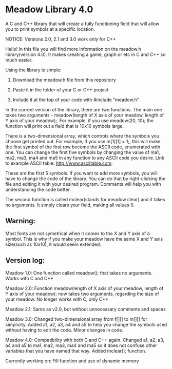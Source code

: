 # Meadow Library 4.0
 A C and C++ library that will create a fully functioning field that will allow you to print symbols at a specific location.
 
 NOTICE: Versions 2.0, 2.1 and 3.0 work only for C++

 Hello! In this file you will find more information on the meadow.h library(version 4.0). It makes creating a game, graph or etc in C and C++ so much easier.

 Using the library is simple:

 1. Download the meadow.h file from this repository
 
 2. Paste it in the folder of your C or C++ project

 3. Include it at the top of your code with #include "meadow.h"


 In the current version of the library, there are two functions. The main one takes two arguments - meadow(length of X axis of your meadow, length of Y axis of your meadow);. For example, if you use meadow(20, 10); the function will print out a field that is 10x10 symbols large. 
 
 There is a two-dimensional array, which controls where the symbols you choose get printed out. For example, if you use m[1][1] = 1;, this will make the first symbol of the first row become the ASCII code, enumerated with one. You can change the first five symbols by changing the value of ma1, ma2, ma3, ma4 and ma5 in any function to any ASCII code you desire. Link to example ASCII table: http://www.asciitable.com.
 
 These are the first 5 symbols. If you want to add more symbols, you will have to change the code of the library. You can do that by right-clicking the file and editing it with your desired program. Comments will help you with understanding the code better.
 
 The second function is called mclear(stands for meadow clear) and it takes no arguments. It simply clears your field, making all values 0.

 ## Warning: 
 Most fonts are not symetrical when it comes to the X and Y axis of a symbol. This is why if you make your meadow have the same X and Y axis size(such as 10x10), it would seem extended.



 ## Version log:

Meadow 1.0: One function called meadow(); that takes no arguments. Works with C and C++

Meadow 2.0: Function meadow(length of X axis of your meadow, length of Y axis of your meadow); now takes two arguments, regarding the size of your meadow. No longer works with C, only C++

Meadow 2.1: Same as v2.0, but without unnecessary comments and spaces

Meadow 3.0: Changed two-dimensional array from f[][] to m[][] for simplicity. Added a1, a2, a3, a4 and a5 to help you change the symbols used without having to edit the code. Minor changes in code.

Meadow 4.0: Compatibility with both C and C++ again. Changed a1, a2, a3, a4 and a5 to ma1, ma2, ma3, ma4 and ma5 so it does not confuse other variables that you have named that way. Added mclear(); function.

Currently working on: Fill function and use of dynamic memory
